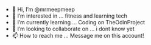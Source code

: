 - 👋 Hi, I’m @mrmeepmeep
- 👀 I’m interested in ... fitness and learning tech
- 🌱 I’m currently learning ... Coding on TheOdinProject
- 💞️ I’m looking to collaborate on ... i dont know yet
- 📫 How to reach me ... Message me on this account!

<!---
mrmeepmeep/mrmeepmeep is a ✨ special ✨ repository because its `README.md` (this file) appears on your GitHub profile.
You can click the Preview link to take a look at your changes.
--->
